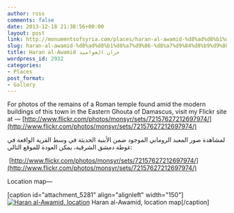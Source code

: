 ```yaml
---
author: ross
comments: false
date: 2013-12-18 21:38:56+00:00
layout: post
link: http://monumentsofsyria.com/places/haran-al-awamid-%d8%ad%d8%b1%d8%a7%d9%86-%d8%a7%d9%84%d8%b9%d9%88%d8%a7%d9%85%d9%8a%d8%af/
slug: haran-al-awamid-%d8%ad%d8%b1%d8%a7%d9%86-%d8%a7%d9%84%d8%b9%d9%88%d8%a7%d9%85%d9%8a%d8%af
title: Haran al-Awamid حران العواميد
wordpress_id: 2932
categories:
- Places
post_format:
- Gallery
---
```




For photos of the remains of a Roman temple found amid the modern buildings of this town in the Eastern Ghouta of Damascus, visit my Flickr site at — [http://www.flickr.com/photos/monsyr/sets/72157627212697974/](http://www.flickr.com/photos/monsyr/sets/72157627212697974/)


لمشاهدة صور المعبد الروماني الموجود ضمن الأبنية الحديثة في وسط القرية الواقعة في غوطة دمشق الشرقية، يمكن العودة للموقع التالي:




 [http://www.flickr.com/photos/monsyr/sets/72157627212697974/](http://www.flickr.com/photos/monsyr/sets/72157627212697974/)


Location map—

[caption id="attachment_5281" align="alignleft" width="150"][![Haran al-Awamid, location](http://monumentsofsyria.com/wp/wp-content/uploads/Haran-Awamid-location-150x150.png)](http://monumentsofsyria.com/wp/wp-content/uploads/Haran-Awamid-location.png) Haran al-Awamid, location map[/caption]
